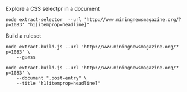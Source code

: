 Explore a CSS selectpr in a document

    node extract-selector  --url 'http://www.miningnewsmagazine.org/?p=1083' "h1[itemprop=headline]"

Build a ruleset

    node extract-build.js --url 'http://www.miningnewsmagazine.org/?p=1083' \
        --guess

    node extract-build.js --url 'http://www.miningnewsmagazine.org/?p=1083' \
        --document ".post-entry" \
        --title "h1[itemprop=headline]"

